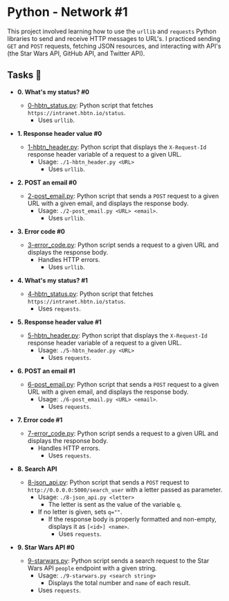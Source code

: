 # Python - Network #1

This project involved learning how to use the `urllib` and `requests` Python
libraries to send and receive HTTP messages to URL's. I practiced sending `GET`
and `POST` requests, fetching JSON resources, and interacting with API's (the
Star Wars API, GitHub API, and Twitter API).

## Tasks :page_with_curl:

* **0. What's my status? #0**
  * [0-hbtn_status.py](./0-hbtn_status.py): Python script that fetches
    `https://intranet.hbtn.io/status`.
      * Uses `urllib`.

* **1. Response header value #0**
  * [1-hbtn_header.py](./1-hbtn_header.py): Python script that displays the
    `X-Request-Id` response header variable of a request to a given URL.
      * Usage: `./1-hbtn_header.py <URL>`
      	* Uses `urllib`.

* **2. POST an email #0**
  * [2-post_email.py](./2-post_email.py): Python script that sends a `POST`
    request to a given URL with a given email, and displays the response body.
      * Usage: `./2-post_email.py <URL> <email>`.
      	* Uses `urllib`.

* **3. Error code #0**
  * [3-error_code.py](./3-error_code.py): Python script sends a request to
    a given URL and displays the response body.
      * Handles HTTP errors.
      	* Uses `urllib`.

* **4. What's my status? #1**
  * [4-hbtn_status.py](./4-hbtn_status.py): Python script that fetches
    `https://intranet.hbtn.io/status`.
      * Uses `requests`.

* **5. Response header value #1**
  * [5-hbtn_header.py](./5-hbtn_header.py): Python script that displays the
    `X-Request-Id` response header variable of a request to a given URL.
      * Usage: `./5-hbtn_header.py <URL>`
      	* Uses `requests`.

* **6. POST an email #1**
  * [6-post_email.py](./6-post_email.py): Python script that sends a `POST`
    request to a given URL with a given email, and displays the response body.
      * Usage: `./6-post_email.py <URL> <email>`.
      	* Uses `requests`.

* **7. Error code #1**
  * [7-error_code.py](./7-error_code.py): Python script sends a request to
    a given URL and displays the response body.
      * Handles HTTP errors.
      	* Uses `requests`.

* **8. Search API**
  * [8-json_api.py](./8-json_api.py): Python script that sends a `POST` request
    to `http://0.0.0.0:5000/search_user` with a letter passed as parameter.
      * Usage: `./8-json_api.py <letter>`
      	* The letter is sent as the value of the variable `q`.
	  * If no letter is given, sets `q=""`.
	    * If the response body is properly formatted and non-empty, displays it as
	      `[<id>] <name>`.
	        * Uses `requests`.

* **9. Star Wars API #0**
  * [9-starwars.py](./9-starwars.py): Python script sends a search request to
    the Star Wars API `people` endpoint with a given string.
      * Usage: `./9-starwars.py <search string>`
      	* Displays the total number and `name` of each result.
	  * Uses `requests`.

